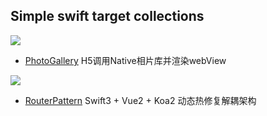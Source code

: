 ## Simple swift target collections

![](http://upload-images.jianshu.io/upload_images/1229762-9a4eea0d27b2a9ae.gif?imageMogr2/auto-orient/strip)

- [PhotoGallery](http://www.jianshu.com/p/555786f35357) H5调用Native相片库并渲染webView

![](http://upload-images.jianshu.io/upload_images/1229762-32c9c5e7c147b54a.gif?imageMogr2/auto-orient/strip)

- [RouterPattern](http://www.jianshu.com/p/5a03995a6ce1) Swift3 + Vue2 + Koa2 动态热修复解耦架构

